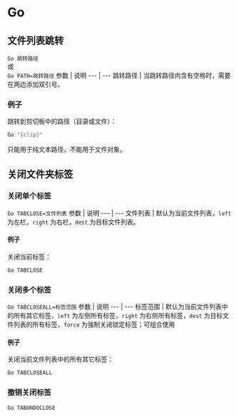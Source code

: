 # Go
## 文件列表跳转
`Go 跳转路径`  
或  
`Go PATH=跳转路径`
参数 | 说明
--- | ---
跳转路径 | 当跳转路径内含有空格时，需要在两边添加双引号。

### 例子
跳转到剪切板中的路径（目录或文件）：
```cmd
Go "{clip}"
```
只能用于纯文本路径，不能用于文件对象。

## 关闭文件夹标签
### 关闭单个标签
`Go TABCLOSE=文件列表`
参数 | 说明
--- | ---
文件列表 | 默认为当前文件列表，`left` 为左栏，`right` 为右栏，`dest` 为目标文件列表。

#### 例子
关闭当前标签：
```cmd
Go TABCLOSE
```

### 关闭多个标签
`Go TABCLOSEALL=标签范围`
参数 | 说明
--- | ---
标签范围 | 默认为当前文件列表中的所有其它标签，`left` 为左侧所有标签，`right` 为右侧所有标签，`dest` 为目标文件列表的所有标签，`force` 为强制关闭锁定标签；可组合使用

#### 例子
关闭当前文件列表中的所有其它标签：
```cmd
Go TABCLOSEALL
```

### 撤销关闭标签
`Go TABUNDOCLOSE`